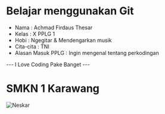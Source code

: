 # Belajar menggunakan Git

- Nama              : Achmad Firdaus Thesar
- Kelas             : X PPLG 1
- Hobi              : Ngegitar & Mendengarkan musik
- Cita-cita         : TNI
- Alasan Masuk PPLG : Ingin mengenal tentang perkodingan

--- I Love Coding Pake Banget ---

# SMKN 1 Karawang
![Neskar](img/mat.jpeg)